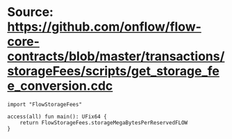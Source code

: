 # Source: https://github.com/onflow/flow-core-contracts/blob/master/transactions/storageFees/scripts/get_storage_fee_conversion.cdc

```
import "FlowStorageFees"

access(all) fun main(): UFix64 {
    return FlowStorageFees.storageMegaBytesPerReservedFLOW
}


```